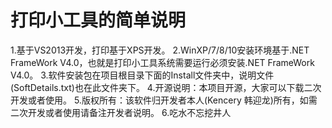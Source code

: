 # 打印小工具的简单说明 
1.基于VS2013开发，打印基于XPS开发。
2.WinXP/7/8/10安装环境基于.NET FrameWork V4.0，也就是打印小工具系统需要运行必须安装.NET FrameWork V4.0。
3.软件安装包在项目根目录下面的Install文件夹中，说明文件(SoftDetails.txt)也在此文件夹下。
4.开源说明：本项目开源，大家可以下载二次开发或者使用。
5.版权所有：该软件归开发者本人(Kencery 韩迎龙)所有，如需二次开发或者使用请备注开发者说明。
6.吃水不忘挖井人
